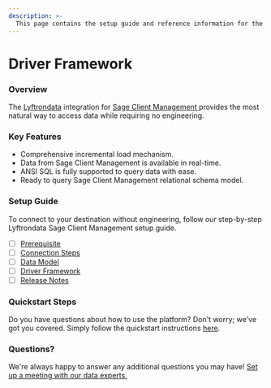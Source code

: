 ```yaml
---
description: >-
  This page contains the setup guide and reference information for the Sage Client Management source connector.
---
```


# Driver Framework

### Overview

The [Lyftrondata](https://www.lyftrondata.com/) integration for [Sage Client Management](https://www.lyftrondata.com/integration/sage-client-management/)[ ](https://www.lyftrondata.com/integration/sage-client-management/)provides the most natural way to access data while requiring no engineering.

### Key Features

* Comprehensive incremental load mechanism.
* Data from Sage Client Management is available in real-time.&#x20;
* ANSI SQL is fully supported to query data with ease.
* Ready to query Sage Client Management relational schema model.

### Setup Guide

To connect to your destination without engineering, follow our step-by-step Lyftrondata Sage Client Management setup guide.

* [ ] [Prerequisite](../../business-analytics/sage-client-management/prerequisite.md)
* [ ] [Connection Steps](../../business-analytics/sage-client-management/connection-steps.md)
* [ ] [Data Model](../../business-analytics/sage-client-management/data-model/)
* [ ] [Driver Framework](../../business-analytics/sage-client-management/driver-framework/)
* [ ] [Release Notes](../../business-analytics/sage-client-management/release-notes.md)

### Quickstart Steps

Do you have questions about how to use the platform? Don't worry; we've got you covered. Simply follow the quickstart instructions [here](../../../quickstart-steps.md).

### Questions? <a href="#questions" id="questions"></a>

We're always happy to answer any additional questions you may have! [Set up a meeting with our data experts.](https://www.lyftrondata.com/book-a-meeting/)


